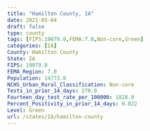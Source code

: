 ```yaml
---
title: "Hamilton County, IA"
date: 2021-05-04
draft: false
type: county
tags: [FIPS:19079.0,FEMA:7.0,Non-core,Green]
categories: [IA]
County: Hamilton County
State: IA
FIPS: 19079.0
FEMA_Region: 7.0
Population: 14773.0
NCHS_Urban_Rural_Classification: Non-core
Tests_in_prior_14_days: 270.0
Fourteen_day_test_rate_per_100000: 1828.0
Percent_Positivity_in_prior_14_days: 0.022
Level: Green
url: /states/IA/hamilton-county
---
```



